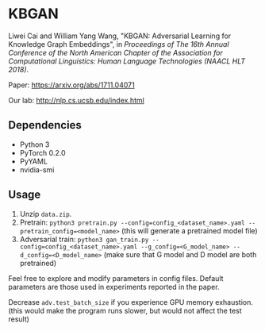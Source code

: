 # KBGAN
Liwei Cai and William Yang Wang, "KBGAN: Adversarial Learning for Knowledge Graph Embeddings", in *Proceedings of The 16th Annual Conference of the North American Chapter of the Association for Computational Linguistics: Human Language Technologies (NAACL HLT 2018)*.

Paper: https://arxiv.org/abs/1711.04071

Our lab: http://nlp.cs.ucsb.edu/index.html

## Dependencies
* Python 3
* PyTorch 0.2.0
* PyYAML
* nvidia-smi

## Usage
1. Unzip `data.zip`.
2. Pretrain: `python3 pretrain.py --config=config_<dataset_name>.yaml --pretrain_config=<model_name>` (this will generate a pretrained model file)
2. Adversarial train: `python3 gan_train.py --config=config_<dataset_name>.yaml --g_config=<G_model_name> --d_config=<D_model_name>` (make sure that G model and D model are both pretrained)

Feel free to explore and modify parameters in config files. Default parameters are those used in experiments reported in the paper.

Decrease `adv.test_batch_size` if you experience GPU memory exhaustion. (this would make the program runs slower, but would not affect the test result)
